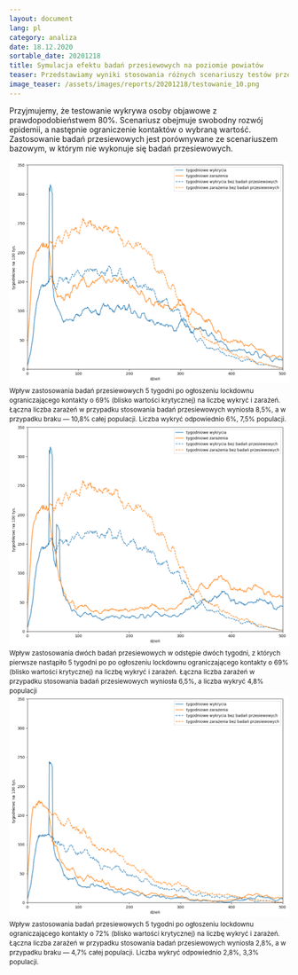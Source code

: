 ```yaml
---
layout: document
lang: pl
category: analiza
date: 18.12.2020
sortable_date: 20201218
title: Symulacja efektu badań przesiewowych na poziomie powiatów 
teaser: Przedstawiamy wyniki stosowania różnych scenariuszy testów przesiewowych w populacji miejskiej. P
image_teaser: /assets/images/reports/20201218/testowanie_10.png
---
```


Przyjmujemy, że testowanie wykrywa osoby objawowe z prawdopodobieństwem 80%. Scenariusz obejmuje swobodny rozwój epidemii, a następnie ograniczenie kontaktów o wybraną wartość. Zastosowanie badań przesiewowych jest porównywane ze scenariuszem bazowym, w którym nie wykonuje się badań przesiewowych.

<div class="row 96% uniform">
    <div class="12u 12u$(medium)">
        <span class="image fit">
            <img src="/assets/images/reports/20201218/testowanie_10.png" />
        </span>
        <small>Wpływ zastosowania badań przesiewowych 5 tygodni po ogłoszeniu lockdownu ograniczającego kontakty o 69% (blisko wartości krytycznej) na liczbę wykryć i zarażeń. Łączna liczba zarażeń w przypadku stosowania badań przesiewowych wyniosła 8,5%, a w przypadku braku — 10,8% całej populacji. Liczba wykryć odpowiednio 6%, 7,5% populacji.</small>
    </div>
</div>


<div class="row 96% uniform">
    <div class="12u 12u$(medium)">
        <span class="image fit">
            <img src="/assets/images/reports/20201218/testowanie_6.png" />
        </span>
        <small>Wpływ zastosowania dwóch badań przesiewowych w odstępie dwóch tygodni, z których pierwsze nastąpiło 5 tygodni po po ogłoszeniu lockdownu ograniczającego kontakty o 69% (blisko wartości krytycznej) na liczbę wykryć i zarażeń. Łączna liczba zarażeń w przypadku stosowania badań przesiewowych wyniosła 6,5%, a liczba wykryć 4,8% populacji</small>
    </div>
</div>

<div class="row 96% uniform">
    <div class="12u 12u$(medium)">
        <span class="image fit">
            <img src="/assets/images/reports/20201218/testowanie_2.png" />
        </span>
        <small>Wpływ zastosowania badań przesiewowych 5 tygodni po ogłoszeniu lockdownu ograniczającego kontakty o 72% (blisko wartości krytycznej) na liczbę wykryć i zarażeń. Łączna liczba zarażeń w przypadku stosowania badań przesiewowych wyniosła 2,8%, a w przypadku braku — 4,7% całej populacji. Liczba wykryć odpowiednio 2,8%, 3,3% populacji.</small>
    </div>
</div>